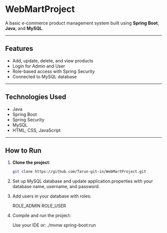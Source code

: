 # WebMartProject

A basic e-commerce product management system built using **Spring Boot**, **Java**, and **MySQL**.

---

## Features

- Add, update, delete, and view products
- Login for Admin and User
- Role-based access with Spring Security
- Connected to MySQL database

---

## Technologies Used

- Java
- Spring Boot
- Spring Security
- MySQL
- HTML, CSS, JavaScript

---

## How to Run

1. **Clone the project**:

   ```bash
   git clone https://github.com/Tarun-git-in/WebMartProject.git
   
2. Set up MySQL database and update application.properties with your database name, username, and password.

3. Add users in your database with roles:

     ROLE_ADMIN
     ROLE_USER

4. Compile and run the project:

     Use your IDE or:
    ./mvnw spring-boot:run
   
